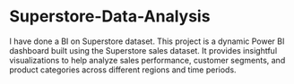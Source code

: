# Superstore-Data-Analysis
I have done a BI on Superstore dataset. 
This project is a dynamic Power BI dashboard built using the Superstore sales dataset. It provides insightful visualizations to help analyze sales performance, customer segments, and product categories across different regions and time periods.
